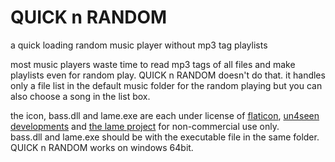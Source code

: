 # QUICK n RANDOM
a quick loading random music player without mp3 tag playlists  

most music players waste time to read mp3 tags of all files and make playlists even for random play. QUICK n RANDOM doesn't do that. it handles only a file list in the default music folder for the random playing but you can also choose a song in the list box.

the icon, bass.dll and lame.exe are each under license of [flaticon](https://www.flaticon.com/), [un4seen developments](http://www.un4seen.com/) and [the lame project](https://lame.sourceforge.io/) for non-commercial use only.  
bass.dll and lame.exe should be with the executable file in the same folder.  
QUICK n RANDOM works on windows 64bit.
